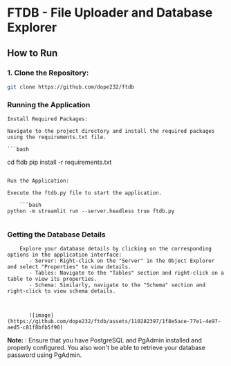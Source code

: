 # FTDB - File Uploader and Database Explorer

## How to Run

### 1. Clone the Repository:

```bash
git clone https://github.com/dope232/ftdb
```
### Running the Application

    Install Required Packages:

    Navigate to the project directory and install the required packages using the requirements.txt file.

    ```bash
cd ftdb
pip install -r requirements.txt

```

Run the Application:

Execute the ftdb.py file to start the application.

    ```bash
python -m streamlit run --server.headless true ftdb.py


```
### Getting the Database Details 
        Explore your database details by clicking on the corresponding options in the application interface:
           - Server: Right-click on the "Server" in the Object Explorer and select "Properties" to view details.
           - Tables: Navigate to the "Tables" section and right-click on a table to view its properties.
           - Schema: Similarly, navigate to the "Schema" section and right-click to view schema details.

          

           ![image](https://github.com/dope232/ftdb/assets/110282397/1f8e5ace-77e1-4e97-aed5-c81f8bfb5f90)

**Note:** : Ensure that you have PostgreSQL and PgAdmin installed and properly configured. You also  won't be able to retrieve your database password using PgAdmin.

